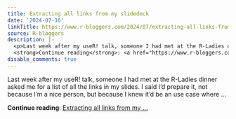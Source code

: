 ```yaml
---
title: Extracting all links from my slidedeck
date: '2024-07-16'
linkTitle: https://www.r-bloggers.com/2024/07/extracting-all-links-from-my-slidedeck/
source: R-bloggers
description: |-
  <p>Last week after my useR! talk, someone I had met at the R-Ladies dinner asked me for a list of all the links in my slides. I said I’d prepare it, not because I’m a nice person, but because I knew it’d be an use case where ...</p>
  <strong>Continue reading</strong>: <a href="https://www.r-bloggers.com/2024/07/extracting-all-links-from-my-slidedeck/">Extracting all links from my ...
disable_comments: true
---
```

<p>Last week after my useR! talk, someone I had met at the R-Ladies dinner asked me for a list of all the links in my slides. I said I’d prepare it, not because I’m a nice person, but because I knew it’d be an use case where ...</p>
<strong>Continue reading</strong>: <a href="https://www.r-bloggers.com/2024/07/extracting-all-links-from-my-slidedeck/">Extracting all links from my ...